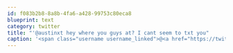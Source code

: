 ```yaml
---
id: f083b2b8-8a8b-4fa6-a428-99753c80eca8
blueprint: text
category: twitter
title: "'@austinxt hey where you guys at? I cant seem to txt you"
caption: '<span class="username username_linked">@<a href="https://twitter.com/austinxt" title="Zenia Austin">austinxt</a></span> hey where you guys at? I cant seem to txt you'
---
```

